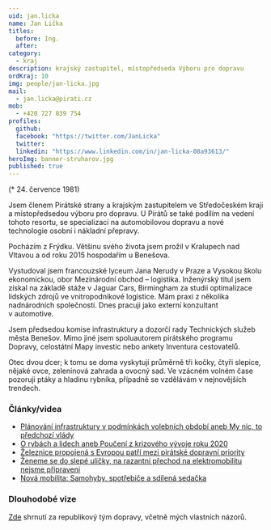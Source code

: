 ```yaml
---
uid: jan.licka
name: Jan Lička
titles:
  before: Ing.
  after:
category:
  - kraj
description: krajský zastupitel, místopředseda Výboru pro dopravu
ordKraj: 10
img: people/jan-licka.jpg
mail:
  - jan.licka@pirati.cz
mob:
  - +420 727 839 754
profiles:
  github:
  facebook: "https://twitter.com/JanLicka"
  twitter:
  linkedin: "https://www.linkedin.com/in/jan-licka-08a93613/"
heroImg: banner-struharov.jpg
published: true
---
```


(* 24. července 1981)

Jsem členem Pirátské strany a krajským zastupitelem ve Středočeském kraji a místopředsedou výboru pro dopravu. U Pirátů se také podílím na vedení tohoto resortu, se specializací na automobilovou dopravu a nové technologie osobní i nákladní přepravy.

Pocházím z Frýdku. Většinu svého života jsem prožil v Kralupech nad Vltavou a od roku 2015 hospodařím u Benešova.

Vystudoval jsem francouzské lyceum Jana Nerudy v Praze a Vysokou školu ekonomickou, obor Mezinárodní obchod – logistika. Inženýrský titul jsem získal na základě stáže v Jaguar Cars, Birmingham za studii optimalizace lidských zdrojů ve vnitropodnikové logistice. Mám praxi z několika nadnárodních společností. Dnes pracuji jako externí konzultant v automotive. 

Jsem předsedou komise infrastruktury a dozorčí rady Technických služeb města Benešov. Mimo jiné jsem spoluautorem pirátského programu Dopravy, celostátní Mapy investic nebo ankety Inventura cestovatelů.

Otec dvou dcer; k tomu se doma vyskytují průměrně tři kočky, čtyři slepice, nějaké ovce, zeleninová zahrada a ovocný sad. Ve vzácném volném čase pozoruji ptáky a hladinu rybníka, případně se vzdělávám v nejnovějších trendech.

### Články/videa
* [Plánování infrastruktury v podmínkách volebních období aneb My nic, to předchozí vlády](https://www.piratskelisty.cz/clanek-3438-planovani-infrastruktury-v-podminkach-volebnich-obdobi-aneb-my-nic-to-predchozi-vlady)
* [O rybách a lidech aneb Poučení z krizového vývoje roku 2020](https://www.piratskelisty.cz/clanek-3243-jan-licka-o-rybach-a-lidech-aneb-pouceni-z-krizoveho-vyvoje-roku-2020)
* [Železnice propojená s Evropou patří mezi pirátské dopravní priority](https://www.piratskelisty.cz/clanek-2391-jan-licka-a-david-witosz-zeleznice-propojena-s-evropou-patri-mezi-piratske-dopravni-priority)
* [Ženeme se do slepé uličky, na razantní přechod na elektromobilitu nejsme připraveni](https://www.piratskelisty.cz/clanek-2321-zeneme-se-do-slepe-ulicky-na-razantni-prechod-na-elektromobilitu-nejsme-pripraveni)
* [Nová mobilita: Samohyby, spotřebiče a sdílená sedačka](https://www.piratskelisty.cz/clanek-1900-nova-mobilita-samohyby-spotrebice-a-sdilena-sedacka)

### Dlouhodobé vize
[Zde](http://bit.ly/Pirati-budoucnost_dopravy) shrnutí za republikový tým dopravy, včetně mých vlastních názorů.


